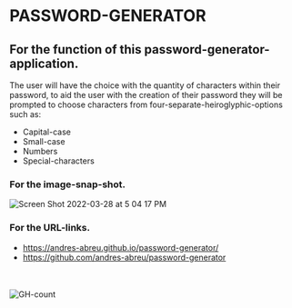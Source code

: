 # PASSWORD-GENERATOR

## For the function of this password-generator-application.

The user will have the choice with the quantity of characters within their password, to aid the user with the creation of their password they will be prompted to choose characters from four-separate-heiroglyphic-options such as:
* Capital-case
* Small-case
* Numbers
* Special-characters

### For the image-snap-shot.

![Screen Shot 2022-03-28 at 5 04 17 PM](https://user-images.githubusercontent.com/94572199/160487672-80177499-2798-42f9-8d31-53295b23116e.png)


### For the URL-links.
* https://andres-abreu.github.io/password-generator/
* https://github.com/andres-abreu/password-generator

<div id="badges">
  <br/>
  <br/>
  <img src="https://hits.seeyoufarm.com/api/count/incr/badge.svg?url=https%3A%2F%2Fgithub.com%2F{username}1212%2Fhit-counter" alt="GH-count"/>
  </div>
